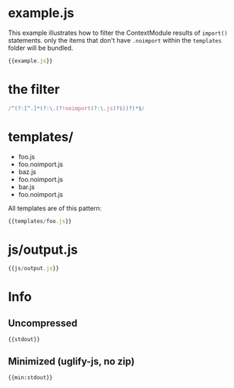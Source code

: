 # example.js

This example illustrates how to filter the ContextModule results of `import()` statements. only the items that don't 
have `.noimport` within the `templates` folder will be bundled.

``` javascript
{{example.js}}
```

# the filter

``` javascript
/^(?:[^.]*(?:\.(?!noimport(?:\.js)?$))?)*$/
```

# templates/

* foo.js
* foo.noimport.js
* baz.js
* foo.noimport.js
* bar.js
* foo.noimport.js

All templates are of this pattern:

``` javascript
{{templates/foo.js}}
```

# js/output.js

``` javascript
{{js/output.js}}
```

# Info

## Uncompressed

```
{{stdout}}
```

## Minimized (uglify-js, no zip)

```
{{min:stdout}}
```
